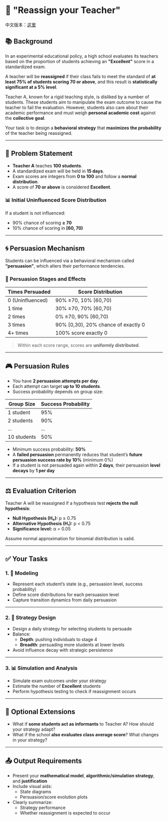 # 🧠 "Reassign your Teacher"
中文版本：[这里](Quest1/Quest1.md)

## 📚 Background

In an experimental educational policy, a high school evaluates its teachers based on the proportion of students achieving an **"Excellent"** score in a standardized exam. 

A teacher will be **reassigned** if their class fails to meet the standard of **at least 75% of students scoring 70 or above**, and this result is **statistically significant at a 5% level**.

Teacher A, known for a rigid teaching style, is disliked by a number of students. These students aim to manipulate the exam outcome to cause the teacher to fail the evaluation. However, students also care about their academic performance and must weigh **personal academic cost** against the **collective goal**.

Your task is to design a **behavioral strategy** that **maximizes the probability** of the teacher being reassigned.

---

## 📝 Problem Statement

- **Teacher A** teaches **100 students**.
- A standardized exam will be held in **15 days**.
- Exam scores are integers from **0 to 100** and follow a **normal distribution**.
- A score of **70 or above** is considered **Excellent**.

### 📊 Initial Uninfluenced Score Distribution

If a student is not influenced:

- 90% chance of scoring **≥ 70**
- 10% chance of scoring in **[60, 70)**

---

## 🌀 Persuasion Mechanism

Students can be influenced via a behavioral mechanism called **“persuasion”**, which alters their performance tendencies.

### 🎯 Persuasion Stages and Effects

| Times Persuaded | Score Distribution |
|------------------|-------------------|
| 0 (Uninfluenced) | 90% ≥70, 10% [60,70) |
| 1 time           | 30% ≥70, 70% [60,70) |
| 2 times          | 0% ≥70, 90% [60,70) |
| 3 times          | 90% [0,30), 20% chance of exactly 0 |
| 4+ times         | 100% score exactly 0 |

> Within each score range, scores are **uniformly distributed**.

---

## 🎮 Persuasion Rules

- You have **2 persuasion attempts per day**.
- Each attempt can target **up to 10 students**.
- Success probability depends on group size:

| Group Size | Success Probability |
|------------|---------------------|
| 1 student  | 95%                 |
| 2 students | 90%                 |
| ...        | ...                 |
| 10 students| 50%                 |

- Minimum success probability: **50%**
- A **failed persuasion** permanently reduces that student’s **future persuasion success rate by 10%** (minimum 0%)
- If a student is not persuaded again within **2 days**, their persuasion **level decays** by **1 per day**

---

## ⚖️ Evaluation Criterion

Teacher A will be reassigned if a hypothesis test **rejects the null hypothesis**:

- **Null Hypothesis (H₀):** p ≥ 0.75  
- **Alternative Hypothesis (H₁):** p < 0.75  
- **Significance level:** α = 0.05  

Assume normal approximation for binomial distribution is valid.

---

## ✅ Your Tasks

### 1. 📐 Modeling

- Represent each student’s state (e.g., persuasion level, success probability)
- Define score distributions for each persuasion level
- Capture transition dynamics from daily persuasion

---

### 2. 🧠 Strategy Design

- Design a daily strategy for selecting students to persuade
- Balance:
  - **Depth**: pushing individuals to stage 4
  - **Breadth**: persuading more students at lower levels
- Avoid influence decay with strategic persistence

---

### 3. 📊 Simulation and Analysis

- Simulate exam outcomes under your strategy
- Estimate the number of **Excellent** students
- Perform hypothesis testing to check if reassignment occurs

---

## 🧩 Optional Extensions

- What if **some students act as informants** to Teacher A? How should your strategy adapt?
- What if the school **also evaluates class average score**? What changes in your strategy?

---

## 📤 Output Requirements

- Present your **mathematical model**, **algorithmic/simulation strategy**, and **justification**
- Include visual aids:
  - State diagrams
  - Persuasion/score evolution plots
- Clearly summarize:
  - Strategy performance
  - Whether reassignment is expected to occur
